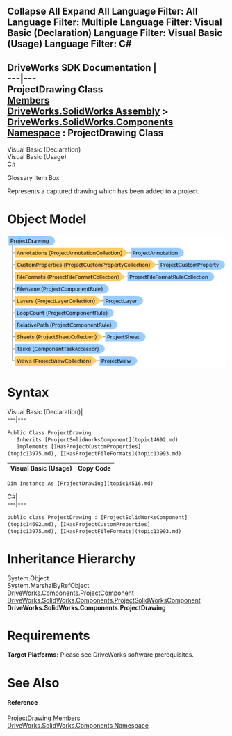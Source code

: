 Collapse All Expand All Language Filter: All  Language Filter: Multiple  Language Filter: Visual Basic (Declaration) Language Filter: Visual Basic (Usage) Language Filter: C#  
---  
DriveWorks SDK Documentation  |   
---|---  
ProjectDrawing Class   
[Members](topic14517.md)   
[DriveWorks.SolidWorks Assembly](topic13342.md) > [DriveWorks.SolidWorks.Components Namespace](topic13925.md) : ProjectDrawing Class  
---  
  
Visual Basic (Declaration)    
Visual Basic (Usage)    
C# 

Glossary Item Box

Represents a captured drawing which has been added to a project. 

# Object Model

![](dotnetdiagramimages/image812.png)

# Syntax

Visual Basic (Declaration)|   
---|---  
      
    
    Public Class ProjectDrawing 
       Inherits [ProjectSolidWorksComponent](topic14692.md)
       Implements [IHasProjectCustomProperties](topic13975.md), [IHasProjectFileFormats](topic13993.md)   
  
Visual Basic (Usage)| Copy Code  
---|---  
      
    
    Dim instance As [ProjectDrawing](topic14516.md)  
  
C#|   
---|---  
      
    
    public class ProjectDrawing : [ProjectSolidWorksComponent](topic14692.md), [IHasProjectCustomProperties](topic13975.md), [IHasProjectFileFormats](topic13993.md)    
  
# Inheritance Hierarchy

System.Object  
System.MarshalByRefObject  
[DriveWorks.Components.ProjectComponent](topic6183.md)  
[DriveWorks.SolidWorks.Components.ProjectSolidWorksComponent](topic14692.md)  
**DriveWorks.SolidWorks.Components.ProjectDrawing**  


# Requirements

**Target Platforms:** Please see DriveWorks software prerequisites.

# See Also

#### Reference

[ProjectDrawing Members](topic14517.md)   
[DriveWorks.SolidWorks.Components Namespace](topic13925.md)


